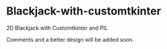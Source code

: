 # Blackjack-with-customtkinter
2D Blackjack with Customtkinter and PIL 

Comments and a better design will be added soon.

